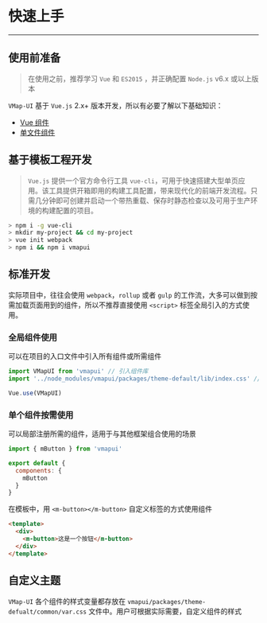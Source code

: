 
# 快速上手

----

## 使用前准备

> 在使用之前，推荐学习 `Vue` 和 `ES2015` ，并正确配置 `Node.js` v6.x 或以上版本

`VMap-UI` 基于 `Vue.js` 2.x+ 版本开发，所以有必要了解以下基础知识：
- [Vue 组件](https://cn.vuejs.org/v2/guide/components.html)
- [单文件组件](https://cn.vuejs.org/v2/guide/single-file-components.html)

## 基于模板工程开发

> `Vue.js` 提供一个官方命令行工具 `vue-cli`，可用于快速搭建大型单页应用。该工具提供开箱即用的构建工具配置，带来现代化的前端开发流程。只需几分钟即可创建并启动一个带热重载、保存时静态检查以及可用于生产环境的构建配置的项目。

```bash
> npm i -g vue-cli
> mkdir my-project && cd my-project
> vue init webpack
> npm i && npm i vmapui
```

## 标准开发

实际项目中，往往会使用 `webpack`，`rollup` 或者 `gulp` 的工作流，大多可以做到按需加载页面用到的组件，所以不推荐直接使用 `<script>` 标签全局引入的方式使用。

### 全局组件使用

可以在项目的入口文件中引入所有组件或所需组件

```js
import VMapUI from 'vmapui' // 引入组件库
import '../node_modules/vmapui/packages/theme-default/lib/index.css' // 引入样式库

Vue.use(VMapUI)
```

### 单个组件按需使用

可以局部注册所需的组件，适用于与其他框架组合使用的场景

```js
import { mButton } from 'vmapui'

export default {
  components: {
    mButton
  }
}
```

在模板中，用 `<m-button></m-button>` 自定义标签的方式使用组件

```html
<template>
  <div>
    <m-button>这是一个按钮</m-button>
  </div>
</template>
```

## 自定义主题

`VMap-UI` 各个组件的样式变量都存放在 `vmapui/packages/theme-defualt/common/var.css` 文件中。用户可根据实际需要，自定义组件的样式
